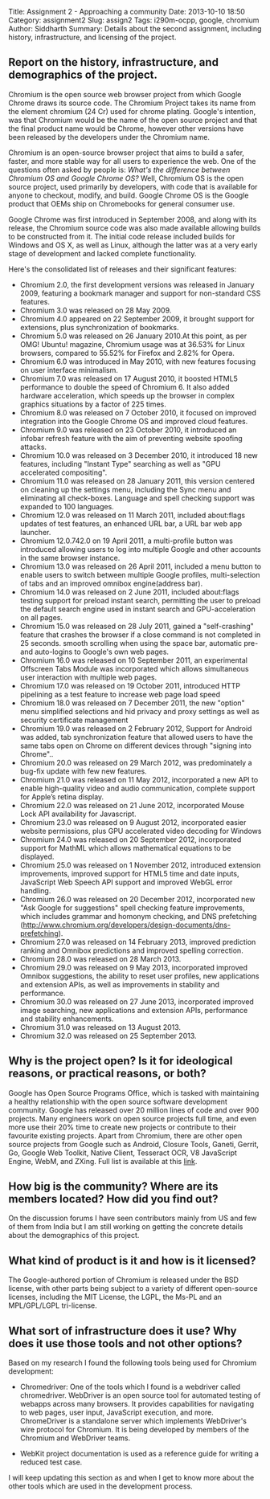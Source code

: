 Title: Assignment 2 - Approaching a community
Date: 2013-10-10 18:50
Category: assignment2
Slug: assign2
Tags: i290m-ocpp, google, chromium
Author: Siddharth
Summary: Details about the second assignment, including history, infrastructure, and licensing of the project.

Report on the history, infrastructure, and demographics of the project.
-----------------------------------------------------------------------
Chromium is the open source web browser project from which Google Chrome draws its source code. The Chromium Project takes its name from the element chromium (24 Cr) used for chrome plating. Google's intention, was that Chromium would be the name of the open source project and that the final product name would be Chrome, however other versions have been released by the developers under the Chromium name.

Chromium is an open-source browser project that aims to build a safer, 
faster, and more stable way for all users to experience the web. One of the questions often asked by people is: *What's the difference between Chromium OS and Google Chrome OS?* Well, Chromium OS is the open source project, used primarily by developers, with code that is available for anyone to checkout, modify, and build. Google Chrome OS is the Google product that OEMs ship on Chromebooks for general consumer use.

Google Chrome was first introduced in September 2008, and along with its release, the Chromium source code was also made available allowing builds to be constructed from it. The initial code release included builds for Windows and OS X, as well as Linux, although the latter was at a very early stage of development and lacked complete functionality.

Here's the consolidated list of releases and their significant features:

- Chromium 2.0, the first development versions was released in January 2009, featuring a bookmark manager and support for non-standard CSS features.
- Chromium 3.0 was released on 28 May 2009.
- Chromium 4.0 appeared on 22 September 2009, it brought support for extensions, plus synchronization of bookmarks.
- Chromium 5.0 was released on 26 January 2010.At this point, as per OMG! Ubuntu! magazine, Chromium usage was at 36.53% for Linux browsers, compared to 55.52% for Firefox and 2.82% for Opera.
- Chromium 6.0 was introduced in May 2010, with new features focusing on user interface minimalism.
- Chromium 7.0 was released on 17 August 2010, it boosted HTML5 performance to double the speed of Chromium 6. It also added hardware acceleration, which speeds up the browser in complex graphics situations by a factor of 225 times.
- Chromium 8.0 was released on 7 October 2010, it focused on improved integration into the Google Chrome OS and improved cloud features.
- Chromium 9.0 was released on 23 October 2010, it introduced an infobar refresh feature with the aim of preventing website spoofing attacks.
- Chromium 10.0 was released on 3 December 2010, it introduced 18 new features, including "Instant Type" searching as well as "GPU accelerated compositing".
- Chromium 11.0 was released on 28 January 2011, this version centered on cleaning up the settings menu, including the Sync menu and eliminating all check-boxes. Language and spell checking support was expanded to 100 languages.
- Chromium 12.0 was released on 11 March 2011, included about:flags updates of test features, an enhanced URL bar, a URL bar web app launcher.
- Chromium 12.0.742.0 on 19 April 2011, a multi-profile button was introduced allowing users to log into multiple Google and other accounts in the same browser instance.
- Chromium 13.0 was released on 26 April 2011, included a menu button to enable users to switch between multiple Google profiles, multi-selection of tabs and an improved omnibox engine(address bar).
- Chromium 14.0 was released on 2 June 2011, included about:flags testing support for preload instant search, permitting the user to preload the default search engine used in instant search and GPU-acceleration on all pages.
- Chromium 15.0 was released on 28 July 2011, gained a "self-crashing" feature that crashes the browser if a close command is not completed in 25 seconds. smooth scrolling when using the space bar, automatic pre- and auto-logins to Google's own web pages.
- Chromium 16.0 was released on 10 September 2011, an experimental Offscreen Tabs Module was incorporated which allows simultaneous user interaction with multiple web pages.
- Chromium 17.0 was released on 19 October 2011, introduced HTTP pipelining as a test feature to increase web page load speed
- Chromium 18.0 was released on 7 December 2011, the new "option" menu simplified selections and hid privacy and proxy settings as well as security certificate management
- Chromium 19.0 was released on 2 February 2012, Support for Android was added, tab synchronization feature that allowed users to have the same tabs open on Chrome on different devices through "signing into Chrome"..
- Chromium 20.0 was released on 29 March 2012, was predominately a bug-fix update with few new features.
- Chromium 21.0 was released on 11 May 2012, incorporated a new API to enable high-quality video and audio communication, complete support for Apple’s retina display.
- Chromium 22.0 was released on 21 June 2012, incorporated Mouse Lock API availability for Javascript.
- Chromium 23.0 was released on 9 August 2012, incorporated easier website permissions, plus GPU accelerated video decoding for Windows
- Chromium 24.0 was released on 20 September 2012, incorporated support for MathML which allows mathematical equations to be displayed.
- Chromium 25.0 was released on 1 November 2012, introduced extension improvements, improved support for HTML5 time and date inputs, JavaScript Web Speech API support and improved WebGL error handling.
- Chromium 26.0 was released on 20 December 2012, incorporated new "Ask Google for suggestions" spell checking feature improvements, which includes grammar and homonym checking, and DNS prefetching (http://www.chromium.org/developers/design-documents/dns-prefetching).
- Chromium 27.0 was released on 14 February 2013, improved prediction ranking and Omnibox predictions and improved spelling correction.
- Chromium 28.0 was released on 28 March 2013.
- Chromium 29.0 was released on 9 May 2013, incorporated improved Omnibox suggestions, the ability to reset user profiles, new applications and extension APIs, as well as improvements in stability and performance.
- Chromium 30.0 was released on 27 June 2013, incorporated improved image searching, new applications and extension APIs, performance and stability enhancements.
- Chromium 31.0 was released on 13 August 2013.
- Chromium 32.0 was released on 25 September 2013.

Why is the project open? Is it for ideological reasons, or practical reasons, or both?
--------------------------------------------------------------------------------------

Google has Open Source Programs Office, which is tasked with maintaining a healthy relationship with the open source software development community.
Google has released over 20 million lines of code and over 900 projects. Many engineers work on open source projects full time, and even more use their 20% time to create new projects or contribute to their favourite existing projects.
Apart from Chromium, there are other open source projects from Google such as Android, Closure Tools, Ganeti, Gerrit, Go, Google Web Toolkit, Native Client, Tesseract OCR, V8 JavaScript Engine, WebM, and ZXing.
Full list is available at this [link].

[link]:https://code.google.com/hosting/search?q=label:google

How big is the community? Where are its members located? How did you find out?
-----------------------------------------------------------------------------
On the discussion forums I have seen contributors mainly from US and few of them from India but I am still working on getting the concrete details about the demographics of this project.


What kind of product is it and how is it licensed?
--------------------------------------------------
The Google-authored portion of Chromium is released under the BSD license, with other parts being subject to a variety of different open-source licenses, including the MIT License, the LGPL, the Ms-PL and an MPL/GPL/LGPL tri-license.

What sort of infrastructure does it use? Why does it use those tools and not other options?
------------------------------------------------------------------------------------------
Based on my research I found the following tools being used for Chromium development:

- Chromedriver:
One of the tools which I found is a webdriver called chromedriver. 
WebDriver is an open source tool for automated testing of webapps across many browsers. 
It provides capabilities for navigating to web pages, user input, JavaScript execution, 
and more. ChromeDriver is a standalone server which implements WebDriver's wire protocol 
for Chromium. It is being developed by members of the Chromium and WebDriver teams.

- WebKit project documentation is used as a reference guide for writing a reduced test case.

I will keep updating this section as and when I get to know more about the other tools which are used in the development process.
